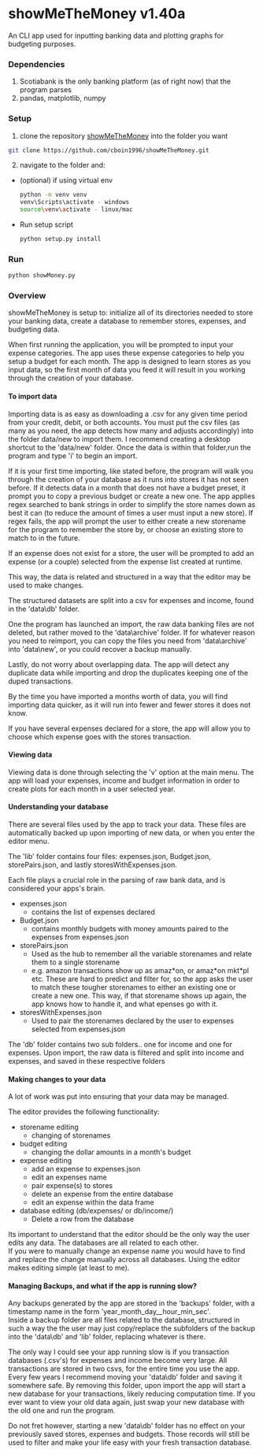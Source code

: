 # showMeTheMoney v1.40a
An CLI app used for inputting banking data and plotting graphs for budgeting purposes.

### Dependencies

1. Scotiabank is the only banking platform (as of right now) that the program parses
2. pandas, matplotlib, numpy

### Setup

1. clone the repository [showMeTheMoney](https://github.com/cboin1996/showMeTheMoney.git) into the folder you want
```bash
git clone https://github.com/cboin1996/showMeTheMoney.git
```
2. navigate to the folder and:  
  - (optional) if using virtual env  
    ```bash 
    python -m venv venv
    venv\Scripts\activate - windows
    source\venv\activate - linux/mac
    ```
  - Run setup script
    ```bash 
    python setup.py install
    ```
### Run
```bash
python showMoney.py
```

### Overview
showMeTheMoney is setup to: initialize all of its directories needed to store your banking data, create a database to remember stores, expenses, and budgeting data.

When first running the application, you will be prompted to input your expense categories.  The app uses these expense categories to
help you setup a budget for each month.  The app is designed to learn stores as you input data, so the first month of data you feed it will result in you working through the creation of your database.

#### To import data
Importing data is as easy as downloading a .csv for any given time period from your credit, debit, or both accounts.  You must 
put the csv files (as many as you need, the app detects how many and adjusts accordingly) into the folder data/new to import them. I recommend
creating a desktop shortcut to the 'data/new' folder. Once the data is within that folder,run the program and type 'i' to begin an import.

If it is your first time importing, like stated before, the program will walk you through the creation of your database as it runs into stores it has not seen before.
If it detects data in a month that does not have a budget preset, it prompt you to copy a previous budget or create a new one.
The app applies regex searched to bank strings in order to simplify the store names down as best it can (to reduce the amount of times a user must input a new store).
If regex fails, the app will prompt the user to either create a new storename for the program to remember the store by, or choose an existing store to match to in the future.

If an expense does not exist for a store, the user will be prompted to add an expense (or a couple) selected from the expense list created at runtime.

This way, the data is related and structured in a way that the editor may be used to make changes. 

The structured datasets are split into a csv for expenses and income, found in the 'data\db' folder.

One the program has launched an import, the raw data banking files are not deleted, but rather moved to the 'data\archive' folder.
If for whatever reason you need to reimport, you can copy the files you need from 'data\archive' into 'data\new', or you could recover a backup manually.

Lastly, do not worry about overlapping data.  The app will detect any duplicate data while importing and drop the duplicates keeping one of the duped transactions.

By the time you have imported a months worth of data, you will find importing data quicker, as it will run into fewer and fewer stores it does not know.

If you have several expenses declared for a store, the app will allow you to choose which expense goes with the stores transaction.

#### Viewing data
Viewing data is done through selecting the 'v' option at the main menu.  The app will load your expenses, income and budget information in order
to create plots for each month in a user selected year. 

#### Understanding your database
There are several files used by the app to track your data.  These files are automatically backed up upon importing of new data, or when you
enter the editor menu.  

The 'lib' folder contains four files: expenses.json, Budget.json, storePairs.json, and lastly storesWithExpenses.json.

Each file plays a crucial role in the parsing of raw bank data, and is considered your apps's brain.  

- expenses.json  
  - contains the list of expenses declared  
- Budget.json  
  - contains monthly budgets with money amounts paired to the expenses from expenses.json  
- storePairs.json  
  - Used as the hub to remember all the variable storenames and relate them to a single storename
  - e.g. amazon transactions show up as amaz\*on, or amaz\*on mkt\*pl etc.  These are hard to predict and filter for, so the app asks the user to match these tougher storenames to either an existing one or create a new one.  This way, if that storename shows up again, the app knows how to handle it, and what epenses go with it.  
- storesWithExpenses.json  
  - Used to pair the storenames declared by the user to expenses selected from expenses.json  

The 'db' folder contains two sub folders.. one for income and one for expenses.  Upon import, the raw data is filtered and split into income and expenses, and saved in these respective folders

#### Making changes to your data
A lot of work was put into ensuring that your data may be managed.  

The editor provides the following functionality:  

- storename editing  
  - changing of storenames  
- budget editing  
  - changing the dollar amounts in a month's budget  
- expense editing  
  - add an expense to expenses.json  
  - edit an expenses name  
  - pair expense(s) to stores  
  - delete an expense from the entire database  
  - edit an expense within the data frame  
- database editing (db/expenses/ or db/income/)  
  - Delete a row from the database  

Its important to understand that the editor should be the only way the user edits any data.  The databases are all related to each other.  
If you were to manually change an expense name you would have to find and replace the change manually across all databases.  Using the editor makes editing simple (at least to me).  

#### Managing Backups, and what if the app is running slow?
Any backups generated by the app are stored in the 'backups' folder, with a timestamp name in the form 'year_month_day__hour_min_sec'.   
Inside a backup folder are all files related to the database, structured in such a way the the user may just copy/replace the subfolders of the backup into the 'data\db' and 'lib' folder, replacing whatever is there.

The only way I could see your app running slow is if you transaction databases (.csv's) for expenses and income become very large.  All transactions are stored in two csvs, for the entire time you use the app.  Every few years I recommend moving your 'data\db' folder and saving it somewhere safe.  By removing this folder, upon import the app will start a new database for your transactions, likely reducing computation time.  If you ever want to view your old data again, just swap your new database with the old one and run the program.

Do not fret however, starting a new 'data\db' folder has no effect on your previously saved stores, expenses and budgets. Those records will still be used to filter and make your life easy with your fresh transaction database.  


